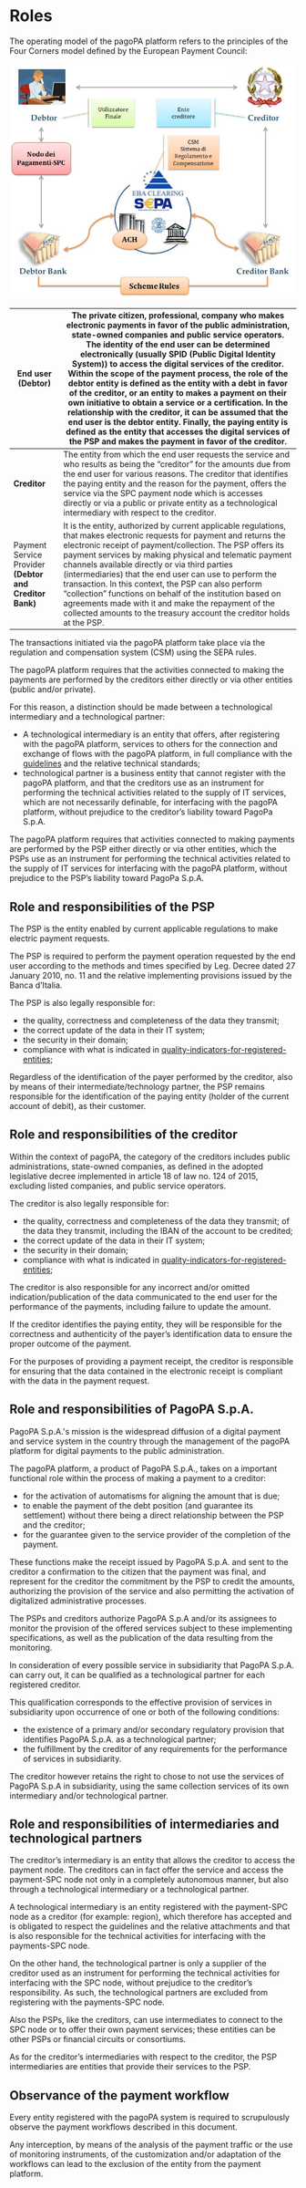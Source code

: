 # Roles

The operating model of the pagoPA platform refers to the principles of the Four Corners model defined by the European Payment Council:

![](../../.gitbook/assets/4corners.png)

| End user **(Debtor)**| The private citizen, professional, company who makes electronic payments in favor of the public administration, state-owned companies and public service operators. The identity of the end user can be determined electronically (usually SPID (Public Digital Identity System)) to access the digital services of the creditor. Within the scope of the payment process, the role of the debtor entity is defined as the entity with a debt in favor of the creditor, or an entity to makes a payment on their own initiative to obtain a service or a certification. In the relationship with the creditor, it can be assumed that the end user is the debtor entity. Finally, the paying entity is defined as the entity that accesses the digital services of the PSP and makes the payment in favor of the creditor.|
|----------|----------|
| **Creditor**| The entity from which the end user requests the service and who results as being the “creditor” for the amounts due from the end user for various reasons. The creditor that identifies the paying entity and the reason for the payment, offers the service via the SPC payment node which is accesses directly or via a public or private entity as a technological intermediary with respect to the creditor.|
| Payment Service Provider **(Debtor and Creditor Bank)**| It is the entity, authorized by current applicable regulations, that makes electronic requests for payment and returns the electronic receipt of payment/collection. The PSP offers its payment services by making physical and telematic payment channels available directly or via third parties (intermediaries) that the end user can use to perform the transaction. In this context, the PSP can also perform “collection” functions on behalf of the institution based on agreements made with it and make the repayment of the collected amounts to the treasury account the creditor holds at the PSP.|

The transactions initiated via the pagoPA platform take place via the regulation and compensation system (CSM) using the SEPA rules.

The pagoPA platform requires that the activities connected to making the payments are performed by the creditors either directly or via other entities (public and/or private).

For this reason, a distinction should be made between a technological intermediary and a technological partner:

* A technological intermediary is an entity that offers, after registering with the pagoPA platform, services to others for the connection and exchange of flows with the pagoPA platform, in full compliance with the [guidelines](https://www.gazzettaufficiale.it/eli/id/2018/07/03/18A04494/sg) and the relative technical standards;
* technological partner is a business entity that cannot register with the pagoPA platform, and that the creditors use as an instrument for performing the technical activities related to the supply of IT services, which are not necessarily definable, for interfacing with the pagoPA platform, without prejudice to the creditor’s liability toward PagoPa S.p.A.

The pagoPA platform requires that activities connected to making payments are performed by the PSP either directly or via other entities, which the PSPs use as an instrument for performing the technical activities related to the supply of IT services for interfacing with the pagoPA platform, without prejudice to the PSP’s liability toward PagoPa S.p.A.

## Role and responsibilities of the PSP <a href="#thmzlt865ej6" id="thmzlt865ej6"></a>

The PSP is the entity enabled by current applicable regulations to make electric payment requests.

The PSP is required to perform the payment operation requested by the end user according to the methods and times specified by Leg. Decree dated 27 January 2010, no. 11 and the relative implementing provisions issued by the Banca d’Italia.

The PSP is also legally responsible for:

* the quality, correctness and completeness of the data they transmit;
* the correct update of the data in their IT system;
* the security in their domain;
* compliance with what is indicated in [quality-indicators-for-registered-entities](../../appendices/quality-indicators-for-registered-entities/ "mention");

Regardless of the identification of the payer performed by the creditor, also by means of their intermediate/technology partner, the PSP remains responsible for the identification of the paying entity (holder of the current account of debit), as their customer.

## Role and responsibilities of the creditor <a href="#bt1apskhfea" id="bt1apskhfea"></a>

Within the context of pagoPA, the category of the creditors includes public administrations, state-owned companies, as defined in the adopted legislative decree implemented in article 18 of law no. 124 of 2015, excluding listed companies, and public service operators.

The creditor is also legally responsible for:

* the quality, correctness and completeness of the data they transmit; of the data they transmit, including the IBAN of the account to be credited;
* the correct update of the data in their IT system;
* the security in their domain;
* compliance with what is indicated in [quality-indicators-for-registered-entities](../../appendices/quality-indicators-for-registered-entities/ "mention");

The creditor is also responsible for any incorrect and/or omitted indication/publication of the data communicated to the end user for the performance of the payments, including failure to update the amount.

If the creditor identifies the paying entity, they will be responsible for the correctness and authenticity of the payer’s identification data to ensure the proper outcome of the payment.

For the purposes of providing a payment receipt, the creditor is responsible for ensuring that the data contained in the electronic receipt is compliant with the data in the payment request.

## Role and responsibilities of PagoPA S.p.A. <a href="#rbtjsx52ef6i" id="rbtjsx52ef6i"></a>

PagoPA S.p.A.'s mission is the widespread diffusion of a digital payment and service system in the country through the management of the pagoPA platform for digital payments to the public administration.

The pagoPA platform, a product of PagoPA S.p.A., takes on a important functional role within the process of making a payment to a creditor:

* for the activation of automatisms for aligning the amount that is due;
* to enable the payment of the debt position (and guarantee its settlement) without there being a direct relationship between the PSP and the creditor;
* for the guarantee given to the service provider of the completion of the payment.

These functions make the receipt issued by PagoPA S.p.A. and sent to the creditor a confirmation to the citizen that the payment was final, and represent for the creditor the commitment by the PSP to credit the amounts, authorizing the provision of the service and also permitting the activation of digitalized administrative processes.

The PSPs and creditors authorize PagoPA S.p.A and/or its assignees to monitor the provision of the offered services subject to these implementing specifications, as well as the publication of the data resulting from the monitoring.

In consideration of every possible service in subsidiarity that PagoPA S.p.A. can carry out, it can be qualified as a technological partner for each registered creditor.

This qualification corresponds to the effective provision of services in subsidiarity upon occurrence of one or both of the following conditions:

* the existence of a primary and/or secondary regulatory provision that identifies PagoPA S.p.A. as a technological partner;
* the fulfillment by the creditor of any requirements for the performance of services in subsidiarity.

The creditor however retains the right to chose to not use the services of PagoPA S.p.A in subsidiarity, using the same collection services of its own intermediary and/or technological partner.

## Role and responsibilities of intermediaries and technological partners <a href="#fts4d9groovv" id="fts4d9groovv"></a>

The creditor’s intermediary is an entity that allows the creditor to access the payment node. The creditors can in fact offer the service and access the payment-SPC node not only in a completely autonomous manner, but also through a technological intermediary or a technological partner.

A technological intermediary is an entity registered with the payment-SPC node as a creditor (for example: region), which therefore has accepted and is obligated to respect the guidelines and the relative attachments and that is also responsible for the technical activities for interfacing with the payments-SPC node.

On the other hand, the technological partner is only a supplier of the creditor used as an instrument for performing the technical activities for interfacing with the SPC node, without prejudice to the creditor’s responsibility. As such, the technological partners are excluded from registering with the payments-SPC node.

Also the PSPs, like the creditors, can use intermediates to connect to the SPC node or to offer their own payment services; these entities can be other PSPs or financial circuits or consortiums.

As for the creditor’s intermediaries with respect to the creditor, the PSP intermediaries are entities that provide their services to the PSP.

## Observance of the payment workflow <a href="#e81j9gcphkbr" id="e81j9gcphkbr"></a>

Every entity registered with the pagoPA system is required to scrupulously observe the payment workflows described in this document.

Any interception, by means of the analysis of the payment traffic or the use of monitoring instruments, of the customization and/or adaptation of the workflows can lead to the exclusion of the entity from the payment platform.